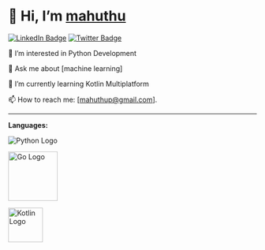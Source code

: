 # 👋 Hi, I’m [mahuthu](https://github.com/mahuthu)

[![LinkedIn Badge](https://img.shields.io/badge/-peter--mahuthu-blue?style=flat-square&logo=Linkedin&logoColor=white&link=https://www.linkedin.com/in/peter-mahuthu/)](https://www.linkedin.com/in/peter-mahuthu/)
[![Twitter Badge](https://img.shields.io/badge/-MahuthuPeter-1ca0f1?style=flat-square&logo=twitter&logoColor=white&link=https://twitter.com/MahuthuPeter)](https://twitter.com/MahuthuPeter)

👀 I’m interested in Python Development

💬 Ask me about [machine learning]

🌱 I’m currently learning Kotlin Multiplatform

📫 How to reach me: [mahuthup@gmail.com].

---

**Languages:**

![Python Logo](https://www.python.org/static/community_logos/python-logo.png)

<img src="https://blog.golang.org/go-brand/Go-Logo/PNG/Go-Logo_Aqua.png" alt="Go Logo" width="100" height="100">

<img src="https://user-images.githubusercontent.com/25181517/185062810-7ee0c3d2-17f2-4a98-9d8a-a9576947692b.png" alt="Kotlin Logo" 
           width="70" height="70">

